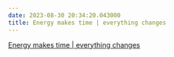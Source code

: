 ```yaml
---
date: 2023-08-30 20:34:20.043000
title: Energy makes time | everything changes
---
```


[Energy makes time | everything changes](https://everythingchanges.us/blog/energy-makes-time/)